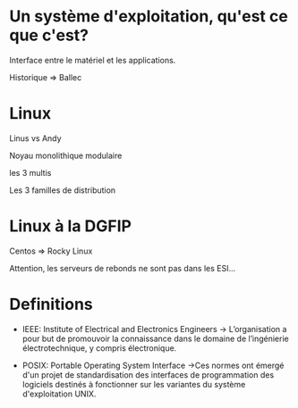 # Un système d'exploitation, qu'est ce que c'est?

Interface entre le matériel et les applications.

Historique => Ballec

# Linux

Linus vs Andy

Noyau monolithique modulaire

les 3 multis

Les 3 familles de distribution

# Linux à la DGFIP

Centos => Rocky Linux

Attention, les serveurs de rebonds ne sont pas dans les ESI... 

# Definitions

- IEEE: Institute of Electrical and Electronics Engineers
   -> L’organisation a pour but de promouvoir la connaissance dans le domaine de l’ingénierie électrotechnique, y compris électronique.

- POSIX: Portable Operating System Interface
  ->Ces normes ont émergé d'un projet de standardisation des interfaces de programmation des logiciels destinés à fonctionner sur les variantes du système d'exploitation UNIX.
